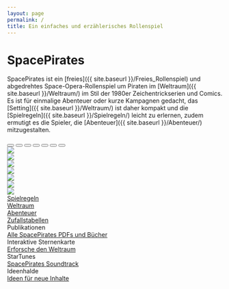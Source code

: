 ```yaml
---
layout: page
permalink: /
title: Ein einfaches und erzählerisches Rollenspiel
---
```


# SpacePirates

SpacePirates ist ein [freies]({{ site.baseurl }}/Freies_Rollenspiel) und abgedrehtes Space-Opera-Rollenspiel um Piraten im [Weltraum]({{ site.baseurl }}/Weltraum/) im Stil der 1980er Zeichentrickserien und Comics. Es ist für einmalige Abenteuer oder kurze Kampagnen gedacht, das [Setting]({{ site.baseurl }}/Weltraum/) ist daher kompakt und die [Spielregeln]({{ site.baseurl }}/Spielregeln/) leicht zu erlernen, zudem ermutigt es die Spieler, die [Abenteuer]({{ site.baseurl }}/Abenteuer/) mitzugestalten.

<div id="Carousel" class="carousel slide bg-sterne overflow-hidden rounded-top" data-bs-ride="carousel" data-bs-interval="5000" data-bs-touch="true" data-bs-pause="hover">
  <div class="carousel-indicators">
    <button data-bs-target="#myCarousel" data-bs-slide-to="0" class="active"></button>
    <button data-bs-target="#myCarousel" data-bs-slide-to="1"></button>
    <button data-bs-target="#myCarousel" data-bs-slide-to="2"></button>
    <button data-bs-target="#myCarousel" data-bs-slide-to="3"></button>
    <button data-bs-target="#myCarousel" data-bs-slide-to="4"></button>
    <button data-bs-target="#myCarousel" data-bs-slide-to="5"></button>
    <button data-bs-target="#myCarousel" data-bs-slide-to="6"></button>
  </div>
  <!-- Wrapper for slides -->
  <div class="carousel-inner">
    <div class="carousel-item text-center active">
      <img class="img-fluid" src="{{ site.baseurl }}/assets/images/startseite0.jpg">
    </div>
    <div class="carousel-item text-center">
      <img class="img-fluid" src="{{ site.baseurl }}/assets/images/startseite1.jpg">
    </div>
    <div class="carousel-item text-center">
      <img class="img-fluid" src="{{ site.baseurl }}/assets/images/startseite2.jpg">
    </div>
    <div class="carousel-item text-center">
      <img class="img-fluid" src="{{ site.baseurl }}/assets/images/startseite3.jpg">
    </div>
    <div class="carousel-item text-center">
      <img class="img-fluid" src="{{ site.baseurl }}/assets/images/startseite4.jpg">
    </div>
    <div class="carousel-item text-center">
      <img class="img-fluid" src="{{ site.baseurl }}/assets/images/startseite5.jpg">
    </div>
    <div class="carousel-item text-center">
      <img class="img-fluid" src="{{ site.baseurl }}/assets/images/startseite6.jpg">
    </div>
  </div>

  <a class="carousel-control-prev" href="#myCarousel" role="button" data-bs-slide="prev">
    <span class="carousel-control-prev-icon" aria-hidden="true"></span>
  </a>
  <a class="carousel-control-next" href="#myCarousel" role="button" data-bs-slide="next">
    <span class="carousel-control-next-icon" aria-hidden="true"></span>
  </a>
</div>
<div class="row bg-yellow g-0 text-center rounded-bottom mb-3">
    <div class="col clickable border-end p-2">
        <a href="{{ site.baseurl }}/Spielregeln/" class="link-dark">Spielregeln</a>
    </div>
    <div class="col clickable border-end p-2">
        <a href="{{ site.baseurl }}/Weltraum/" class="link-dark">Weltraum</a>
    </div>
    <div class="col clickable border-end p-2">
        <a href="{{ site.baseurl }}/Abenteuer/" class="link-dark">Abenteuer</a>
    </div>
    <div class="col clickable p-2">
        <a href="{{ site.baseurl }}/Zufallstabellen/" class="link-dark">Zufallstabellen</a>
    </div>
</div>

<div class="row row-cols-1 row-cols-sm-2 row-cols-lg-3 g-4 mb-3">
  <div class="col">
    <div class="card h-100 bg-publikationen text-light text-shadow text-center clickable">
      <div class="card-header fs-5">Publikationen</div>
      <div class="card-body"></div>
      <div class="card-footer mt-6 bg-black bg-opacity-50">
        <a class="link-light" href="{{ site.baseurl }}/Publikationen/">Alle SpacePirates PDFs und Bücher</a>
      </div>
    </div>
  </div>
  <div class="col">
    <div class="card h-100 bg-sternenkarte text-light text-shadow text-center clickable">
      <div class="card-header fs-5">Interaktive Sternenkarte</div>
      <div class="card-body"></div>
      <div class="card-footer mt-6 bg-black bg-opacity-50">
        <a class="link-light" href="{{ site.baseurl }}/Weltraum/Sternenkarte/">Erforsche den Weltraum</a>
      </div>
    </div>
  </div>
  <div class="col">
    <div class="card h-100 bg-startunes text-light text-shadow text-center clickable">
      <div class="card-header fs-5">StarTunes</div>
      <div class="card-body"></div>
      <div class="card-footer mt-6 bg-black bg-opacity-50">
        <a class="link-light" href="{{ site.baseurl }}/StarTunes/">SpacePirates Soundtrack</a>
      </div>
    </div>
  </div>
  <div class="col">
    <div class="card h-100 bg-ideenhalde text-light text-shadow text-center clickable">
      <div class="card-header fs-5">Ideenhalde</div>
      <div class="card-body"></div>
      <div class="card-footer mt-6 bg-black bg-opacity-50">
        <a class="link-light" href="{{ site.baseurl }}/Ideenhalde/">Ideen für neue Inhalte</a>
      </div>
    </div>
  </div>
</div>
